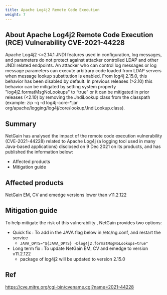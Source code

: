 ```yaml
---
title: Apache Log4j2 Remote Code Execution
weight: 7
---
```


## About Apache Log4j2 Remote Code Execution (RCE) Vulnerability CVE-2021-44228 
Apache Log4j2 <=2.14.1 JNDI features used in configuration, log messages, and parameters do not protect against attacker controlled LDAP and other JNDI related endpoints. An attacker who can control log messages or log message parameters can execute arbitrary code loaded from LDAP servers when message lookup substitution is enabled. From log4j 2.15.0, this behavior has been disabled by default. In previous releases (>2.10) this behavior can be mitigated by setting system property "log4j2.formatMsgNoLookups" to &#8220;true&#8221; or it can be mitigated in prior releases (<2.10) by removing the JndiLookup class from the classpath (example: zip -q -d log4j-core-*.jar org/apache/logging/log4j/core/lookup/JndiLookup.class).

## Summary
NetGain has analysed the impact of the remote code execution vulnerability (CVE-2021-44228) related to Apache Log4j (a logging tool used in many Java-based applications) disclosed on 9 Dec 2021 on its products, and has published the information below:  
  
- Affected products
- Mitigation guide

## Affected products

NetGain EM, CV and emedge versions lower than v11.2.122

## Mitigation guide
To help mitigate the risk of this vulnerability , NetGain provides two options:

- Quick fix :  To add in the JAVA flag below in /etc/ng.conf, and restart the service
  - `JAVA_OPTS="${JAVA_OPTS} -Dlog4j2.formatMsgNoLookups=true"`
- Long term fix : To update NetGain EM, CV and emedge to version v11.2.122
  - package of log4j2 will be updated to version 2.15.0

## Ref
https://cve.mitre.org/cgi-bin/cvename.cgi?name=2021-44228

